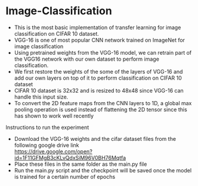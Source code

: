 # Image-Classification
* This is the most basic implementation of transfer learning for image classification on CIFAR 10 dataset.<br /> 
* VGG-16 is one of most popular CNN network trained on ImageNet for image classification<br />
* Using pretrained weights from the VGG-16 model, we can retrain part of the VGG16 network with our own dataset to perform image classification. <br />
* We first restore the weights of the some of the layers of VGG-16 and add our own layers on top of it to perform classification on CIFAR 10 dataset<br />
* CIFAR 10 dataset is 32x32 and is resized to 48x48 since VGG-16 can handle this input size.<br />
* To convert the 2D feature maps from the CNN layers to 1D, a global max pooling operation is used instead of flattening the 2D tensor since this has shown to work well recently<br />

Instructions to run the experiment<br />
* Download the VGG-16 weights and the cifar dataset files from the following google drive link<br />
https://drive.google.com/open?id=1F11GFMgB3cKLvQdxSiM96V0BH76Mqtfa <br />
* Place these files in the same folder as the main.py file<br />
* Run the main.py script and the checkpoint will be saved once the model is trained for a certain number of epochs
